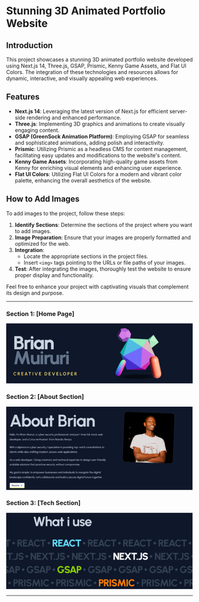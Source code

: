 # Stunning 3D Animated Portfolio Website

## Introduction

This project showcases a stunning 3D animated portfolio website developed using Next.js 14, Three.js, GSAP, Prismic, Kenny Game Assets, and Flat UI Colors. The integration of these technologies and resources allows for dynamic, interactive, and visually appealing web experiences.

## Features

- **Next.js 14**: Leveraging the latest version of Next.js for efficient server-side rendering and enhanced performance.
- **Three.js**: Implementing 3D graphics and animations to create visually engaging content.
- **GSAP (GreenSock Animation Platform)**: Employing GSAP for seamless and sophisticated animations, adding polish and interactivity.
- **Prismic**: Utilizing Prismic as a headless CMS for content management, facilitating easy updates and modifications to the website's content.
- **Kenny Game Assets**: Incorporating high-quality game assets from Kenny for enriching visual elements and enhancing user experience.
- **Flat UI Colors**: Utilizing Flat UI Colors for a modern and vibrant color palette, enhancing the overall aesthetics of the website.

## How to Add Images

To add images to the project, follow these steps:

1. **Identify Sections**: Determine the sections of the project where you want to add images.
2. **Image Preparation**: Ensure that your images are properly formatted and optimized for the web.
3. **Integration**:
   - Locate the appropriate sections in the project files.
   - Insert `<img>` tags pointing to the URLs or file paths of your images.
4. **Test**: After integrating the images, thoroughly test the website to ensure proper display and functionality.

Feel free to enhance your project with captivating visuals that complement its design and purpose.

---

### Section 1: [Home Page]

![Image](https://github.com/brianondemand/3D-Portfolio/blob/main/public/images/2024-02-25_10-21.png)

### Section 2: [About Section]

![Image](https://github.com/brianondemand/3D-Portfolio/blob/main/public/images/2024-02-25_10-22.png)

### Section 3: [Tech Section]

![Image](https://github.com/brianondemand/3D-Portfolio/blob/main/public/images/2024-02-25_10-23.png)

---
